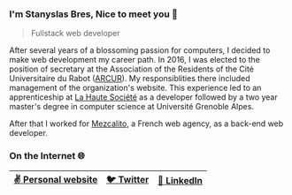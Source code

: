 ### I'm Stanyslas Bres, Nice to meet you 👋

> Fullstack web developer

After several years of a blossoming passion for computers, I decided to make web development my career path.
In 2016, I was elected to the position of secretary at the Association of the Residents of the Cité Universitaire du Rabot ([ARCUR](https://www.arcur.fr)). My responsiblities there included management of the organization's website. This experience led to an apprenticeship at [La Haute Société](https://www.lahautesociete.com) as a developer followed by a two year master's degree in computer science at Université Grenoble Alpes.

After that I worked for [Mezcalito](https://www.mezcalito.fr), a French web agency, as a back-end web developer.

### On the Internet 🌐

| [✌️ Personal website](link-portfolio) | [🐦 Twitter](link-twitter) | [💼 LinkedIn](link-linkedin) |
| ------------------------------------- | -------------------------- | ---------------------------- |


[link-portfolio]: https://www.stanyslasbres.fr
[link-twitter]: https://twitter.com/stanyslasbres
[link-linkedin]: https://www.linkedin.com/in/stanyslasbres
